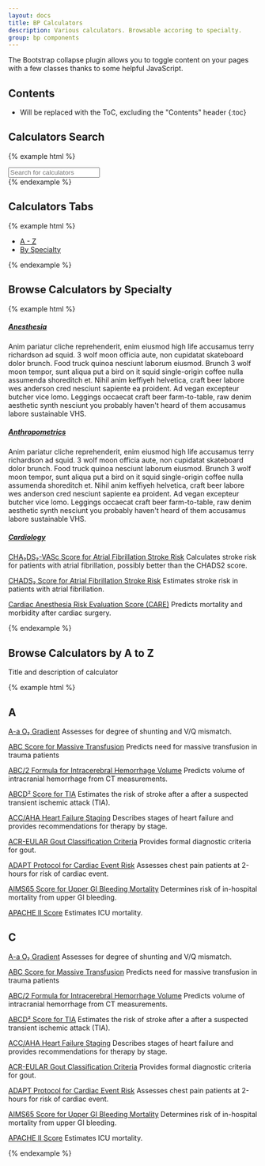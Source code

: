 ```yaml
---
layout: docs
title: BP Calculators
description: Various calculators. Browsable accoring to specialty.
group: bp components
---
```


The Bootstrap collapse plugin allows you to toggle content on your pages with a few classes thanks to some helpful JavaScript.

## Contents

* Will be replaced with the ToC, excluding the "Contents" header
{:toc}

## Calculators Search

{% example html %}
<div id="the-basics" class="calculators">
  <input class="typeahead form-control" type="text" placeholder="Search for calculators">
</div>
{% endexample %}

## Calculators Tabs

{% example html %}

<div class="calculators">
  <div class="card d-inline-block">
    <div class="card-block p-0">
      <ul class="nav nav-tabs">
        <li class="nav-item">
          <a class="nav-link active" href="#">A - Z</a>
        </li>
        <li class="nav-item">
          <a class="nav-link" href="#">By Specialty</a>
        </li>
      </ul>
    </div>
  </div>
</div>
{% endexample %}

## Browse Calculators by Specialty

{% example html %}

<div id="accordion" class="calculators" role="tablist" aria-multiselectable="true">
  <div class="card">
    <div class="card-header" role="tab" id="headingOne">
      <h5 class="mb-0">
        <a data-toggle="collapse" data-parent="#accordion" href="#collapseOne" aria-expanded="false" aria-controls="collapseOne">
          Anesthesia
        </a>
      </h5>
    </div>
    <div id="collapseOne" class="collapse" role="tabpanel" aria-labelledby="headingOne">
      <div class="card-block">
        Anim pariatur cliche reprehenderit, enim eiusmod high life accusamus terry richardson ad squid. 3 wolf moon officia aute, non cupidatat skateboard dolor brunch. Food truck quinoa nesciunt laborum eiusmod. Brunch 3 wolf moon tempor, sunt aliqua put a bird on it squid single-origin coffee nulla assumenda shoreditch et. Nihil anim keffiyeh helvetica, craft beer labore wes anderson cred nesciunt sapiente ea proident. Ad vegan excepteur butcher vice lomo. Leggings occaecat craft beer farm-to-table, raw denim aesthetic synth nesciunt you probably haven't heard of them accusamus labore sustainable VHS.
      </div>
    </div>
  </div>
  <div class="card">
    <div class="card-header" role="tab" id="headingTwo">
      <h5 class="mb-0">
        <a class="collapsed" data-toggle="collapse" data-parent="#accordion" href="#collapseTwo" aria-expanded="false" aria-controls="collapseTwo">
          Anthropometrics
        </a>
      </h5>
    </div>
    <div id="collapseTwo" class="collapse" role="tabpanel" aria-labelledby="headingTwo">
      <div class="card-block">
        Anim pariatur cliche reprehenderit, enim eiusmod high life accusamus terry richardson ad squid. 3 wolf moon officia aute, non cupidatat skateboard dolor brunch. Food truck quinoa nesciunt laborum eiusmod. Brunch 3 wolf moon tempor, sunt aliqua put a bird on it squid single-origin coffee nulla assumenda shoreditch et. Nihil anim keffiyeh helvetica, craft beer labore wes anderson cred nesciunt sapiente ea proident. Ad vegan excepteur butcher vice lomo. Leggings occaecat craft beer farm-to-table, raw denim aesthetic synth nesciunt you probably haven't heard of them accusamus labore sustainable VHS.
      </div>
    </div>
  </div>
  <div class="card">
    <div class="card-header" role="tab" id="headingThree">
      <h5 class="mb-0">
        <a class="collapsed" data-toggle="collapse" data-parent="#accordion" href="#collapseThree" aria-expanded="true" aria-controls="collapseThree">
          Cardiology
        </a>
      </h5>
    </div>
    <div id="collapseThree" class="collapse show" role="tabpanel" aria-labelledby="headingThree">
      <div class="card-block ml-5">
         <p><a href="#">CHA₂DS₂-VASc Score for Atrial Fibrillation Stroke Risk</a>
          Calculates stroke risk for patients with atrial fibrillation, possibly better than the CHADS2 score.</p>
          <p><a href="#">CHADS₂ Score for Atrial Fibrillation Stroke Risk</a>
          Estimates stroke risk in patients with atrial fibrillation.</p>
          <p><a href="#">Cardiac Anesthesia Risk Evaluation Score (CARE)</a>
          Predicts mortality and morbidity after cardiac surgery.</p>
      </div>
    </div>
  </div>
</div>

{% endexample %}

## Browse Calculators by A to Z

Title and description of calculator

{% example html %}
<div class="calculators">
  <div class="card">
    <div class="card-block">
    <h2>A</h2>
      <p><a href="#">A-a O₂ Gradient</a>
      Assesses for degree of shunting and V/Q mismatch.</p>
      <p><a href="#">ABC Score for Massive Transfusion</a>
      Predicts need for massive transfusion in trauma patients</p>
      <p><a href="#">ABC/2 Formula for Intracerebral Hemorrhage Volume</a>
      Predicts volume of intracranial hemorrhage from CT measurements.</p>
      <p><a href="#">ABCD² Score for TIA</a>
      Estimates the risk of stroke after a after a suspected transient ischemic attack (TIA).</p>
      <p><a href="#">ACC/AHA Heart Failure Staging</a>
      Describes stages of heart failure and provides recommendations for therapy by stage.</p>
      <p><a href="#">ACR-EULAR Gout Classification Criteria</a>
      Provides formal diagnostic criteria for gout.</p>
      <p><a href="#">ADAPT Protocol for Cardiac Event Risk</a>
      Assesses chest pain patients at 2-hours for risk of cardiac event.</p>
      <p><a href="#">AIMS65 Score for Upper GI Bleeding Mortality</a>
      Determines risk of in-hospital mortality from upper GI bleeding.</p>
      <p><a href="#">APACHE II Score</a>
      Estimates ICU mortality.</p>
    <h2>C</h2>
      <p><a href="#">A-a O₂ Gradient</a>
      Assesses for degree of shunting and V/Q mismatch.</p>
      <p><a href="#">ABC Score for Massive Transfusion</a>
      Predicts need for massive transfusion in trauma patients</p>
      <p><a href="#">ABC/2 Formula for Intracerebral Hemorrhage Volume</a>
      Predicts volume of intracranial hemorrhage from CT measurements.</p>
      <p><a href="#">ABCD² Score for TIA</a>
      Estimates the risk of stroke after a after a suspected transient ischemic attack (TIA).</p>
      <p><a href="#">ACC/AHA Heart Failure Staging</a>
      Describes stages of heart failure and provides recommendations for therapy by stage.</p>
      <p><a href="#">ACR-EULAR Gout Classification Criteria</a>
      Provides formal diagnostic criteria for gout.</p>
      <p><a href="#">ADAPT Protocol for Cardiac Event Risk</a>
      Assesses chest pain patients at 2-hours for risk of cardiac event.</p>
      <p><a href="#">AIMS65 Score for Upper GI Bleeding Mortality</a>
      Determines risk of in-hospital mortality from upper GI bleeding.</p>
      <p><a href="#">APACHE II Score</a>
      Estimates ICU mortality.</p>
    </div>
  </div>
</div>
{% endexample %}